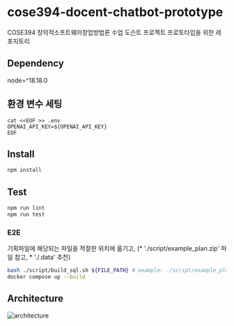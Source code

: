 # cose394-docent-chatbot-prototype
COSE394 창의적소프트웨어창업방법론 수업 도슨트 프로젝트 프로토타입을 위한 레포지토리

## Dependency
node=^18.18.0

## 환경 변수 세팅
```
cat <<EOF >> .env
OPENAI_API_KEY=${OPENAI_API_KEY}
EOF
```
## Install
```bash
npm install
```

## Test
```bash
npm run lint
npm run test
```
### E2E
기획파일에 해당되는 파일을 적절한 위치에 옮기고, (\* './script/example_plan.zip' 파일 참고, \* './.data' 추천)
``` bash
bash ./script/build_sql.sh ${FILE_PATH} # example: ./script/example_plan.zip
docker compose up --build
``````

## Architecture
![architecture](./resource/architecture.drawio.png)

